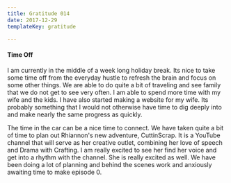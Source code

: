 ```yaml
---
title: Gratitude 014
date: 2017-12-29
templateKey: gratitude

---
```


#### Time Off

I am currently in the middle of a week long holiday break.  Its nice to take some time off from the everyday hustle to refresh the brain and focus on some other things.  We are able to do quite a bit of traveling and see family that we do not get to see very often.  I am able to spend more time with my wife and the kids.  I have also started making a website for my wife.  Its probably something that I would not otherwise have time to dig deeply into and make nearly the same progress as quickly.


The time in the car can be a nice time to connect.  We have taken quite a bit of time to plan out Rhiannon's new adventure, CuttinScrap.  It is a YouTube channel that will serve as her creative outlet, combining her love of speech and Drama with Crafting.  I am really excited to see her find her voice and get into a rhythm with the channel.  She is really excited as well.  We have been doing a lot of planning and behind the scenes work and anxiously awaiting time to make episode 0.

